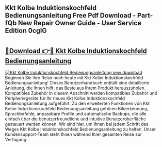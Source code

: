 ## Kkt Kolbe Induktionskochfeld Bedienungsanleitung Free Pdf Download - Part-fQb New Repair Owner Guide - User Service Edition 0cglG

# <h2><a href="http://df4txxw.blite.top/?on=Kkt+Kolbe+Induktionskochfeld+Bedienungsanleitung">🔗Download 👉🔴 Kkt Kolbe Induktionskochfeld Bedienungsanleitung</a></h2>

[![Kkt Kolbe Induktionskochfeld Bedienungsanleitung new download](https://i.imgur.com/lujVjoI.png)](http://df4txxw.blite.top/?on=Kkt+Kolbe+Induktionskochfeld+Bedienungsanleitung)
Beginnen Sie Ihre Reise noch heute mit Kkt Kolbe Induktionskochfeld Bedienungsanleitung! Dieses Benutzerhandbuch enthält eine detaillierte Anleitung, die Ihnen hilft, das Beste aus Ihrem Produkt herauszuholen. Kompatibles Zubehör In diesem Abschnitt werden kompatibles Zubehör und Peripheriegeräte für Ihr neues Kkt Kolbe Induktionskochfeld Bedienungsanleitung aufgeführt. Zu den erweiterten Funktionen von Kkt Kolbe Induktionskochfeld Bedienungsanleitung gehören Bilderkennung, Sprachbefehle, anpassbare Profile und automatische Backups, die alle einfach über die benutzerfreundliche und intuitive Benutzeroberfläche gesteuert werden können. Wir sind hier, um Ihnen bei jedem Schritt des Weges Kkt Kolbe Induktionskochfeld Bedienungsanleitung zu helfen. Unser Kundensupport-Team steht Ihnen während Ihrer gesamten Reise zur Verfügung.
